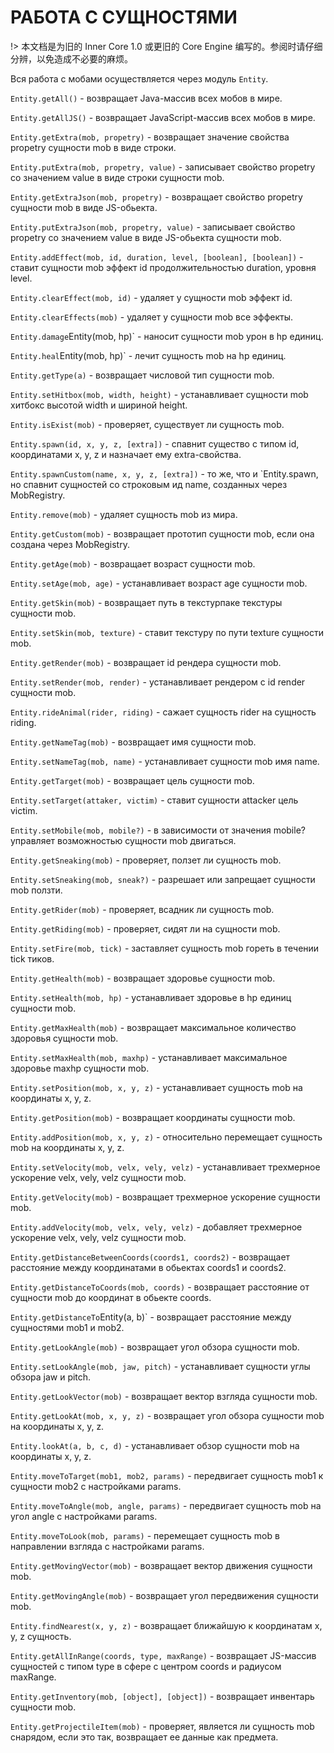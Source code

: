 # РАБОТА С СУЩНОСТЯМИ

!> 本文档是为旧的 Inner Core 1.0 或更旧的 Core Engine 编写的。参阅时请仔细分辨，以免造成不必要的麻烦。

Вся работа с мобами осуществляется через модуль `Entity`.

`Entity.getAll()` - возвращает Java-массив всех мобов в мире.

`Entity.getAllJS()` - возвращает JavaScript-массив всех мобов в мире.

`Entity.getExtra(mob, propetry)` - возвращает значение свойства propetry сущности mob в виде строки.

`Entity.putExtra(mob, propetry, value)` - записывает свойство propetry со значением value в виде строки сущности mob.

`Entity.getExtraJson(mob, propetry)` - возвращает свойство propetry сущности mob в виде JS-обьекта.

`Entity.putExtraJson(mob, propetry, value)` - записывает свойство propetry со значением value в виде JS-обьекта сущности mob.

`Entity.addEffect(mob, id, duration, level, [boolean], [boolean])` - ставит сущности mob эффект id продолжительностью duration, уровня level.

`Entity.clearEffect(mob, id)` - удаляет у сущности mob эффект id.

`Entity.clearEffects(mob)` - удаляет у сущности mob все эффекты.

`Entity.damage`Entity(mob, hp)` -  наносит сущности mob урон в hp единиц.

`Entity.heal`Entity(mob, hp)` - лечит сущность mob на hp единиц.

`Entity.getType(a)` - возвращает числовой тип сущности mob.

`Entity.setHitbox(mob, width, height)` - устанавливает сущности mob хитбокс высотой width и шириной height.

`Entity.isExist(mob)` - проверяет, существует ли сущность mob.

`Entity.spawn(id, x, y, z, [extra])` - спавнит существо с типом id, координатами x, y, z и назначает ему extra-свойства.

`Entity.spawnCustom(name, x, y, z, [extra])` - то же, что и `Entity.spawn, но спавнит сущностей со строковым ид name, созданных через MobRegistry.

`Entity.remove(mob)` - удаляет сущность mob из мира.

`Entity.getCustom(mob)` - возвращает прототип сущности mob, если она создана через MobRegistry.

`Entity.getAge(mob)` - возвращает возраст сущности mob.

`Entity.setAge(mob, age)` - устанавливает возраст age сущности mob.

`Entity.getSkin(mob)` - возвращает путь в текстурпаке текстуры сущности mob.

`Entity.setSkin(mob, texture)` - ставит текстуру по пути texture сущности mob.

`Entity.getRender(mob)` - возвращает id рендера сущности mob.

`Entity.setRender(mob, render)` - устанавливает рендером с id render сущности mob.

`Entity.rideAnimal(rider, riding)` - сажает сущность rider на сущность riding.

`Entity.getNameTag(mob)` - возвращает имя сущности mob.

`Entity.setNameTag(mob, name)` - устанавливает сущности mob имя name.

`Entity.getTarget(mob)` - возвращает цель сущности mob.

`Entity.setTarget(attaker, victim)` - ставит сущности attacker цель victim.

`Entity.setMobile(mob, mobile?)` - в зависимости от значения mobile? управляет возможностью сущности mob двигаться.

`Entity.getSneaking(mob)` - проверяет, ползет ли сущность mob.

`Entity.setSneaking(mob, sneak?)` - разрешает или запрещает сущности mob ползти.

`Entity.getRider(mob)` - проверяет, всадник ли сущность mob.

`Entity.getRiding(mob)` - проверяет, сидят ли на сущности mob.

`Entity.setFire(mob, tick)` - заставляет сущность mob гореть в течении tick тиков.

`Entity.getHealth(mob)` - возвращает здоровье сущности mob.

`Entity.setHealth(mob, hp)` - устанавливает здоровье в hp единиц сущности mob.

`Entity.getMaxHealth(mob)` - возвращает максимальное количество здоровья сущности mob.

`Entity.setMaxHealth(mob, maxhp)` - устанавливает максимальное здоровье maxhp сущности mob.

`Entity.setPosition(mob, x, y, z)` - устанавливает сущность mob на координаты x, y, z.

`Entity.getPosition(mob)` - возвращает координаты сущности mob.

`Entity.addPosition(mob, x, y, z)` - относительно перемещает сущность mob на координаты x, y, z.

`Entity.setVelocity(mob, velx, vely, velz)` - устанавливает трехмерное ускорение velx, vely, velz сущности mob.

`Entity.getVelocity(mob)` - возвращает трехмерное ускорение сущности mob.

`Entity.addVelocity(mob, velx, vely, velz)` - добавляет трехмерное ускорение velx, vely, velz сущности mob.

`Entity.getDistanceBetweenCoords(coords1, coords2)` - возвращает расстояние между координатами в обьектах coords1 и coords2.

`Entity.getDistanceToCoords(mob, coords)` - возвращает расстояние от сущности mob до координат в обьекте coords.

`Entity.getDistanceTo`Entity(a, b)` - возвращает расстояние между сущностями mob1 и mob2.

`Entity.getLookAngle(mob)` - возвращает угол обзора сущности mob.

`Entity.setLookAngle(mob, jaw, pitch)` - устанавливает сущности углы обзора jaw и pitch.

`Entity.getLookVector(mob)` - возвращает вектор взгляда сущности mob.

`Entity.getLookAt(mob, x, y, z)` - возвращает угол обзора сущности mob на координаты x, y, z.

`Entity.lookAt(a, b, c, d)` - устанавливает обзор сущности mob на координаты x, y, z.

`Entity.moveToTarget(mob1, mob2, params)` - передвигает сущность mob1 к сущности mob2 с настройками params.

`Entity.moveToAngle(mob, angle, params)` - передвигает сущность mob на угол angle с настройками params.

`Entity.moveToLook(mob, params)` - перемещает сущность mob в направлении взгляда с настройками params.

`Entity.getMovingVector(mob)` - возвращает вектор движения сущности mob.

`Entity.getMovingAngle(mob)` - возвращает угол передвижения сущности mob.

`Entity.findNearest(x, y, z)` - возвращает ближайшую к координатам x, y, z сущность.

`Entity.getAllInRange(coords, type, maxRange)` - возвращает JS-массив сущностей с типом type в сфере с центром coords и радиусом maxRange.

`Entity.getInventory(mob, [object], [object])` - возвращает инвентарь сущности mob.

`Entity.getProjectileItem(mob)` - проверяет, является ли сущность mob снарядом, если это так, возвращает ее данные как предмета.
